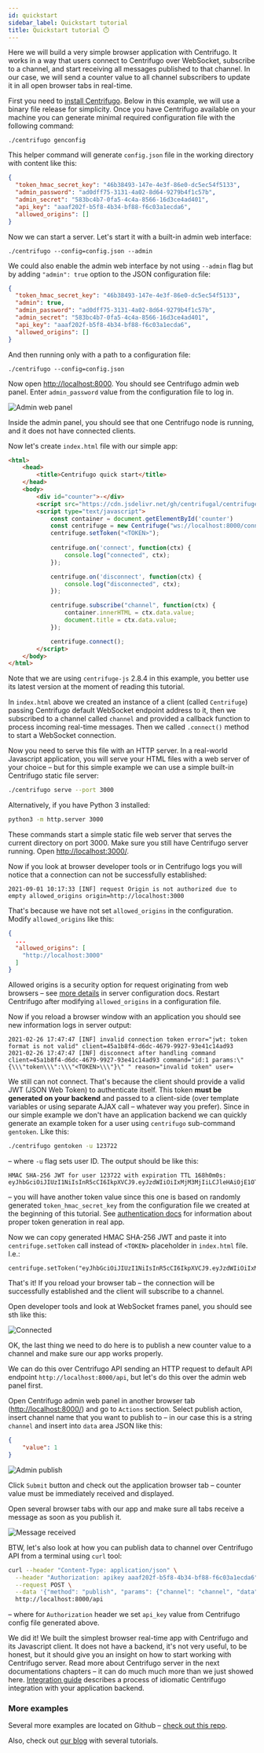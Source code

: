 ```yaml
---
id: quickstart
sidebar_label: Quickstart tutorial
title: Quickstart tutorial ⏱️
---
```


Here we will build a very simple browser application with Centrifugo. It works in a way that users connect to Centrifugo over WebSocket, subscribe to a channel, and start receiving all messages published to that channel. In our case, we will send a counter value to all channel subscribers to update it in all open browser tabs in real-time.

First you need to [install Centrifugo](installation.md). Below in this example, we will use a binary file release for simplicity. Once you have Centrifugo available on your machine you can generate minimal required configuration file with the following command:

```
./centrifugo genconfig
```

This helper command will generate `config.json` file in the working directory with content like this:

```json title="config.json"
{
  "token_hmac_secret_key": "46b38493-147e-4e3f-86e0-dc5ec54f5133",
  "admin_password": "ad0dff75-3131-4a02-8d64-9279b4f1c57b",
  "admin_secret": "583bc4b7-0fa5-4c4a-8566-16d3ce4ad401",
  "api_key": "aaaf202f-b5f8-4b34-bf88-f6c03a1ecda6",
  "allowed_origins": []
}
```

Now we can start a server. Let's start it with a built-in admin web interface:

```console
./centrifugo --config=config.json --admin
```

We could also enable the admin web interface by not using `--admin` flag but by adding `"admin": true` option to the JSON configuration file:

```json title="config.json"
{
  "token_hmac_secret_key": "46b38493-147e-4e3f-86e0-dc5ec54f5133",
  "admin": true,
  "admin_password": "ad0dff75-3131-4a02-8d64-9279b4f1c57b",
  "admin_secret": "583bc4b7-0fa5-4c4a-8566-16d3ce4ad401",
  "api_key": "aaaf202f-b5f8-4b34-bf88-f6c03a1ecda6",
  "allowed_origins": []
}
```

And then running only with a path to a configuration file:

```console
./centrifugo --config=config.json
```

Now open [http://localhost:8000](http://localhost:8000). You should see Centrifugo admin web panel. Enter `admin_password` value from the configuration file to log in.

![Admin web panel](/img/quick_start_admin.png)

Inside the admin panel, you should see that one Centrifugo node is running, and it does not have connected clients.

Now let's create `index.html` file with our simple app:

```html title="index.html"
<html>
    <head>
        <title>Centrifugo quick start</title>
    </head>
    <body>
        <div id="counter">-</div>
        <script src="https://cdn.jsdelivr.net/gh/centrifugal/centrifuge-js@2.8.4/dist/centrifuge.min.js"></script>
        <script type="text/javascript">
            const container = document.getElementById('counter')
            const centrifuge = new Centrifuge("ws://localhost:8000/connection/websocket");
            centrifuge.setToken("<TOKEN>");
            
            centrifuge.on('connect', function(ctx) {
                console.log("connected", ctx);
            });

            centrifuge.on('disconnect', function(ctx) {
                console.log("disconnected", ctx);
            });

            centrifuge.subscribe("channel", function(ctx) {
                container.innerHTML = ctx.data.value;
                document.title = ctx.data.value;
            });

            centrifuge.connect();
        </script>
    </body>
</html>
```

Note that we are using `centrifuge-js` 2.8.4 in this example, you better use its latest version at the moment of reading this tutorial.

In `index.html` above we created an instance of a client (called `Centrifuge`) passing Centrifugo default WebSocket endpoint address to it, then we subscribed to a channel called `channel` and provided a callback function to process incoming real-time messages. Then we called `.connect()` method to start a WebSocket connection. 

Now you need to serve this file with an HTTP server. In a real-world Javascript application, you will serve your HTML files with a web server of your choice – but for this simple example we can use a simple built-in Centrifugo static file server:

```bash
./centrifugo serve --port 3000
```

Alternatively, if you have Python 3 installed:

```bash
python3 -m http.server 3000
```

These commands start a simple static file web server that serves the current directory on port 3000. Make sure you still have Centrifugo server running. Open [http://localhost:3000/](http://localhost:3000/).

Now if you look at browser developer tools or in Centrifugo logs you will notice that a connection can not be successfully established:

```
2021-09-01 10:17:33 [INF] request Origin is not authorized due to empty allowed_origins origin=http://localhost:3000
```

That's because we have not set `allowed_origins` in the configuration. Modify `allowed_origins` like this:

```json title="config.json"
{
  ...
  "allowed_origins": [
    "http://localhost:3000"
  ]
}
```

Allowed origins is a security option for request originating from web browsers – see [more details](../server/configuration.md#allowed_origins) in server configuration docs. Restart Centrifugo after modifying `allowed_origins` in a configuration file.

Now if you reload a browser window with an application you should see new information logs in server output:

```
2021-02-26 17:47:47 [INF] invalid connection token error="jwt: token format is not valid" client=45a1b8f4-d6dc-4679-9927-93e41c14ad93
2021-02-26 17:47:47 [INF] disconnect after handling command client=45a1b8f4-d6dc-4679-9927-93e41c14ad93 command="id:1 params:\"{\\\"token\\\":\\\"<TOKEN>\\\"}\" " reason="invalid token" user=
```

We still can not connect. That's because the client should provide a valid JWT (JSON Web Token) to authenticate itself. This token **must be generated on your backend** and passed to a client-side (over template variables or using separate AJAX call – whatever way you prefer). Since in our simple example we don't have an application backend we can quickly generate an example token for a user using `centrifugo` sub-command `gentoken`. Like this:

```bash
./centrifugo gentoken -u 123722
```

– where `-u` flag sets user ID. The output should be like this:

```
HMAC SHA-256 JWT for user 123722 with expiration TTL 168h0m0s:
eyJhbGciOiJIUzI1NiIsInR5cCI6IkpXVCJ9.eyJzdWIiOiIxMjM3MjIiLCJleHAiOjE1OTAxODYzMTZ9.YMJVJsQbK_p1fYFWkcoKBYr718AeavAk3MAYvxcMk0M
```

– you will have another token value since this one is based on randomly generated `token_hmac_secret_key` from the configuration file we created at the beginning of this tutorial. See [authentication docs](../server/authentication.md) for information about proper token generation in real app.

Now we can copy generated HMAC SHA-256 JWT and paste it into `centrifuge.setToken` call instead of `<TOKEN>` placeholder in `index.html` file. I.e.:

```
centrifuge.setToken("eyJhbGciOiJIUzI1NiIsInR5cCI6IkpXVCJ9.eyJzdWIiOiIxMjM3MjIiLCJleHAiOjE1OTAxODYzMTZ9.YMJVJsQbK_p1fYFWkcoKBYr718AeavAk3MAYvxcMk0M");
```

That's it! If you reload your browser tab – the connection will be successfully established and the client will subscribe to a channel.

Open developer tools and look at WebSocket frames panel, you should see sth like this:

![Connected](/img/quick_start_connected.png)

OK, the last thing we need to do here is to publish a new counter value to a channel and make sure our app works properly.

We can do this over Centrifugo API sending an HTTP request to default API endpoint `http://localhost:8000/api`, but let's do this over the admin web panel first.

Open Centrifugo admin web panel in another browser tab ([http://localhost:8000/](http://localhost:8000/)) and go to `Actions` section. Select publish action, insert channel name that you want to publish to – in our case this is a string `channel` and insert into `data` area JSON like this:

```json
{
    "value": 1
}
```

![Admin publish](/img/quick_start_publish.png)

Click `Submit` button and check out the application browser tab – counter value must be immediately received and displayed.

Open several browser tabs with our app and make sure all tabs receive a message as soon as you publish it.

![Message received](/img/quick_start_message.png)

BTW, let's also look at how you can publish data to channel over Centrifugo API from a terminal using `curl` tool:

```bash
curl --header "Content-Type: application/json" \
  --header "Authorization: apikey aaaf202f-b5f8-4b34-bf88-f6c03a1ecda6" \
  --request POST \
  --data '{"method": "publish", "params": {"channel": "channel", "data": {"value": 2}}}' \
  http://localhost:8000/api
```

– where for `Authorization` header we set `api_key` value from Centrifugo config file generated above.

We did it! We built the simplest browser real-time app with Centrifugo and its Javascript client. It does not have a backend, it's not very useful, to be honest, but it should give you an insight on how to start working with Centrifugo server. Read more about Centrifugo server in the next documentations chapters – it can do much much more than we just showed here. [Integration guide](integration.md) describes a process of idiomatic Centrifugo integration with your application backend.

### More examples

Several more examples are located on Github – [check out this repo](https://github.com/centrifugal/examples).

Also, check out [our blog](/blog) with several tutorials.
